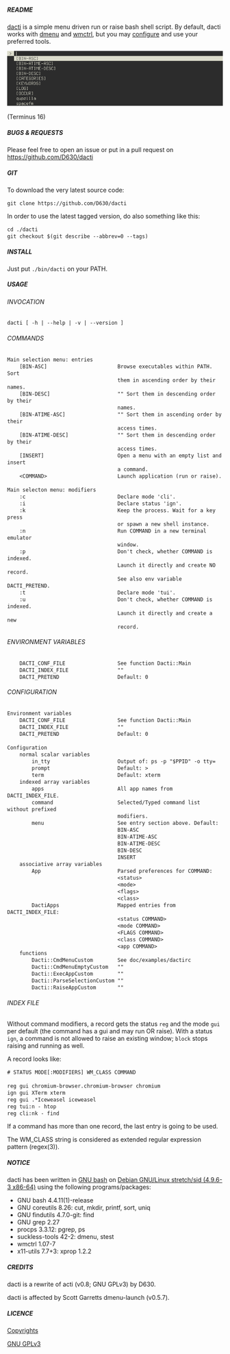 ##### README

[dacti](https://github.com/D630/dacti) is a simple menu driven run or raise
bash shell script. By default, dacti works with
[dmenu](http://tools.suckless.org/dmenu/) and
[wmctrl](https://sites.google.com/site/tstyblo/wmctrl/), but you may
[configure](../master/doc/examples/dactirc) and use your preferred tools.

![](https://raw.githubusercontent.com/D630/dacti/master/doc/dacti.png)

(Terminus 16)

##### BUGS & REQUESTS

Please feel free to open an issue or put in a pull request on
https://github.com/D630/dacti

##### GIT

To download the very latest source code:

```
git clone https://github.com/D630/dacti
```

In order to use the latest tagged version, do also something like this:

```
cd ./dacti
git checkout $(git describe --abbrev=0 --tags)
```

##### INSTALL

Just put `./bin/dacti` on your PATH.

##### USAGE

###### INVOCATION

```
dacti [ -h | --help | -v | --version ]
```

###### COMMANDS

```
Main selection menu: entries
    [BIN-ASC]                       Browse executables within PATH. Sort
                                    them in ascending order by their names.
    [BIN-DESC]                      "" Sort them in descending order by their
                                    names.
    [BIN-ATIME-ASC]                 "" Sort them in ascending order by their
                                    access times.
    [BIN-ATIME-DESC]                "" Sort them in descending order by their
                                    access times.
    [INSERT]                        Open a menu with an empty list and insert
                                    a command.
    <COMMAND>                       Launch application (run or raise).

Main selecton menu: modifiers
    :c                              Declare mode 'cli'.
    :i                              Declare status 'ign'.
    :k                              Keep the process. Wait for a key press
                                    or spawn a new shell instance.
    :n                              Run COMMAND in a new terminal emulator
                                    window.
    :p                              Don't check, whether COMMAND is indexed.
                                    Launch it directly and create NO record.
                                    See also env variable DACTI_PRETEND.
    :t                              Declare mode 'tui'.
    :u                              Don't check, whether COMMAND is indexed.
                                    Launch it directly and create a new
                                    record.
```

###### ENVIRONMENT VARIABLES

```
    DACTI_CONF_FILE                 See function Dacti::Main
    DACTI_INDEX_FILE                ""
    DACTI_PRETEND                   Default: 0

```

###### CONFIGURATION

```
Environment variables
    DACTI_CONF_FILE                 See function Dacti::Main
    DACTI_INDEX_FILE                ""
    DACTI_PRETEND                   Default: 0

Configuration
    normal scalar variables
        in_tty                      Output of: ps -p "$PPID" -o tty=
        prompt                      Default: >
        term                        Default: xterm
    indexed array variables
        apps                        All app names from DACTI_INDEX_FILE.
        command                     Selected/Typed command list without prefixed
                                    modifiers.
        menu                        See entry section above. Default:
                                    BIN-ASC
                                    BIN-ATIME-ASC
                                    BIN-ATIME-DESC
                                    BIN-DESC
                                    INSERT
    associative array variables
        App                         Parsed preferences for COMMAND:
                                    <status>
                                    <mode>
                                    <flags>
                                    <class>
        DactiApps                   Mapped entries from DACTI_INDEX_FILE:
                                    <status COMMAND>
                                    <mode COMMAND>
                                    <FLAGS COMMAND>
                                    <class COMMAND>
                                    <app COMMAND>
    functions
        Dacti::CmdMenuCustom        See doc/examples/dactirc
        Dacti::CmdMenuEmptyCustom   ""
        Dacti::ExecAppCustom        ""
        Dacti::ParseSelectionCustom ""
        Dacti::RaiseAppCustom       ""
```

###### INDEX FILE

Without command modifiers, a record gets the status `reg` and the mode `gui`
per default (the command has a gui and may run OR raise). With a status `ign`,
a command is not allowed to raise an existing window; `block` stops raising and
running as well.

A record looks like:

```
# STATUS MODE[:MODIFIERS] WM_CLASS COMMAND

reg gui chromium-browser.chromium-browser chromium
ign gui XTerm xterm
reg gui .*Iceweasel iceweasel
reg tui:n - htop
reg cli:nk - find
```

If a command has more than one record, the last entry is going to be used.

The WM_CLASS string is considered as extended regular expression pattern (regex(3)).

##### NOTICE

dacti has been written in [GNU bash](http://www.gnu.org/software/bash/) on
[Debian GNU/Linux stretch/sid (4.9.6-3 x86-64)](https://www.debian.org) using
the following programs/packages:

- GNU bash 4.4.11(1)-release
- GNU coreutils 8.26: cut, mkdir, printf, sort, uniq
- GNU findutils 4.7.0-git: find
- GNU grep 2.27
- procps 3.3.12: pgrep, ps
- suckless-tools 42-2: dmenu, stest
- wmctrl 1.07-7
- x11-utils 7.7+3: xprop 1.2.2

##### CREDITS

dacti is a rewrite of acti (v0.8; GNU GPLv3) by D630.

dacti is affected by Scott Garretts dmenu-launch (v0.5.7).

##### LICENCE

[Copyrights](../master/doc/COPYRIGHT)

[GNU GPLv3](../master/doc/LICENCE)
